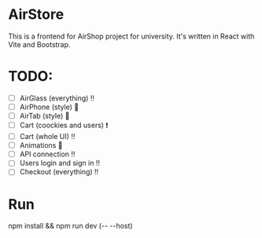 # AirStore
This is a frontend for AirShop project for university. It's written in React with Vite and Bootstrap.
# TODO:
- [ ] AirGlass (everything) :bangbang:
- [ ] AirPhone (style) :snail: 
- [ ] AirTab (style) :snail: 
- [ ] Cart (coockies and users) :exclamation:
- [ ] Cart (whole UI) :bangbang:
- [ ] Animations :snail: 
- [ ] API connection :bangbang:
- [ ] Users login and sign in :bangbang:
- [ ] Checkout (everything) :bangbang:
# Run
npm install && npm run dev (-- --host) 